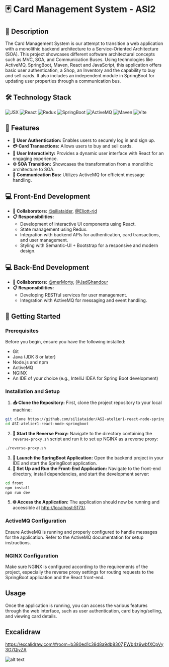 # 🃏 Card Management System - ASI2

## 📝 Description

The Card Management System is our attempt to transition a web application with a monolithic backend architecture to a Service-Oriented Architecture (SOA). 
This project showcases different software architectural concepts such as MVC, SOA, and Communication Buses.
Using technologies like ActiveMQ, SpringBoot, Maven, React and JavaScript, this application offers basic user authentication, a Shop, an Inventory and the capability to buy and sell cards. It also includes an independent module in SpringBoot for updating user properties through a communication bus.

## 🛠️ Technology Stack

![JSX](https://img.shields.io/badge/Code-JSX-orange)
![React](https://img.shields.io/badge/Frontend-React-blue)
![Redux](https://img.shields.io/badge/State_Management-Redux-purple)
![SpringBoot](https://img.shields.io/badge/Backend-SpringBoot-green)
![ActiveMQ](https://img.shields.io/badge/Messaging-ActiveMQ-red)
![Maven](https://img.shields.io/badge/Build_Tool-Maven-orange)
![Vite](https://img.shields.io/badge/Build_Tool-Vite-brightgreen)

## 🌟 Features

- **🔐 User Authentication:** Enables users to securely log in and sign up.
- **💳 Card Transactions:** Allows users to buy and sell cards.
- **👥 User Interactivity:** Provides a dynamic user interface with React for an engaging experience.
- **⚙️ SOA Transition:** Showcases the transformation from a monolithic architecture to SOA.
- **📡 Communication Bus:** Utilizes ActiveMQ for efficient message handling.

## 💻 Front-End Development

- **👥 Collaborators:** [@siliataider](https://github.com/siliataider), [@Eliott-rjd](https://github.com/Eliott-rjd)
- **📋 Responsibilities:** 
  - Development of interactive UI components using React.
  - State management using Redux.
  - Integration with backend APIs for authentication, card transactions, and user management.
  - Styling with Semantic-UI + Bootstrap for a responsive and modern design.

## 💻 Back-End Development

- **👥 Collaborators:** [@merMorty](https://github.com/merMorty), [@JadGhandour](https://github.com/JadGhandour)
- **📋 Responsibilities:** 
  - Developing RESTful services for user management.
  - Integration with ActiveMQ for messaging and event handling.

## 🚀 Getting Started

### Prerequisites

Before you begin, ensure you have the following installed:
- Git
- Java (JDK 8 or later)
- Node.js and npm
- ActiveMQ
- NGINX
- An IDE of your choice (e.g., IntelliJ IDEA for Spring Boot development)

### Installation and Setup

1. **📥 Clone the Repository:**
   First, clone the project repository to your local machine:
   
  ```bash
  git clone https://github.com/siliataider/ASI-atelier1-react-node-springboot.git
  cd ASI-atelier1-react-node-springboot
  ```
2. **🔄 Start the Reverse Proxy:**
  Navigate to the directory containing the `reverse-proxy.sh` script and run it to set up NGINX as a reverse proxy:
  ```bash
  ./reverse-proxy.sh
  ```
3. **🌱 Launch the SpringBoot Application:**
  Open the backend project in your IDE and start the SpringBoot application. 
4. **🎨 Set Up and Run the Front-End Application:**
  Navigate to the front-end directory, install dependencies, and start the development server:
  ```bash
  cd front
  npm install
  npm run dev
  ```
5. **🌐 Access the Application:**
The application should now be running and accessible at [http://localhost:5173/](http://localhost:5173/).

### ActiveMQ Configuration

Ensure ActiveMQ is running and properly configured to handle messages for the application. Refer to the ActiveMQ documentation for setup instructions.

### NGINX Configuration

Make sure NGINX is configured according to the requirements of the project, especially the reverse proxy settings for routing requests to the SpringBoot application and the React front-end.

## Usage

Once the application is running, you can access the various features through the web interface, such as user authentication, card buying/selling, and viewing card details.

## Excalidraw

https://excalidraw.com/#room=b380ed1c38d8a9db8307,FWb4z9wbfXCpVy3G7QjyZA

![alt text](https://drive.google.com/uc?id=1xD3KpNjewd_z5TxSd9N5IIx5KWDjg-qd)






   
